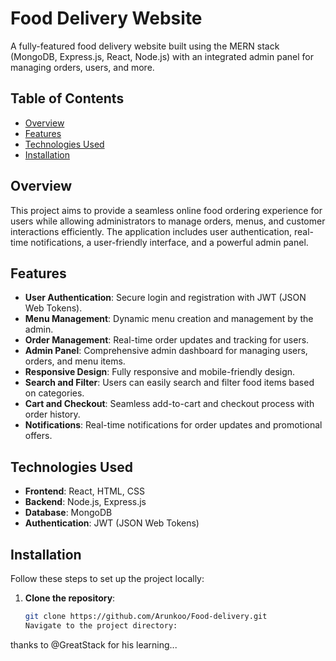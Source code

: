 # Food Delivery Website

A fully-featured food delivery website built using the MERN stack (MongoDB, Express.js, React, Node.js) with an integrated admin panel for managing orders, users, and more.

## Table of Contents

- [Overview](#overview)
- [Features](#features)
- [Technologies Used](#technologies-used)
- [Installation](#installation)


## Overview

This project aims to provide a seamless online food ordering experience for users while allowing administrators to manage orders, menus, and customer interactions efficiently. The application includes user authentication, real-time notifications, a user-friendly interface, and a powerful admin panel.

## Features

- **User Authentication**: Secure login and registration with JWT (JSON Web Tokens).
- **Menu Management**: Dynamic menu creation and management by the admin.
- **Order Management**: Real-time order updates and tracking for users.
- **Admin Panel**: Comprehensive admin dashboard for managing users, orders, and menu items.
- **Responsive Design**: Fully responsive and mobile-friendly design.
- **Search and Filter**: Users can easily search and filter food items based on categories.
- **Cart and Checkout**: Seamless add-to-cart and checkout process with order history.
- **Notifications**: Real-time notifications for order updates and promotional offers.

## Technologies Used

- **Frontend**: React, HTML, CSS
- **Backend**: Node.js, Express.js
- **Database**: MongoDB
- **Authentication**: JWT (JSON Web Tokens)


## Installation

Follow these steps to set up the project locally:

1. **Clone the repository**:
   ```bash
   git clone https://github.com/Arunkoo/Food-delivery.git
   Navigate to the project directory:

thanks to @GreatStack for his learning...
